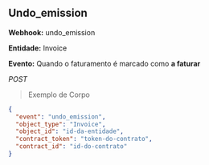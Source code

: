 ## Undo_emission

<strong>Webhook:</strong> undo_emission

<strong>Entidade:</strong> Invoice

<strong>Evento:</strong>
Quando o faturamento é marcado como <strong>a faturar</strong>

<div class="api-endpoint">
  <div class="endpoint-data">
      <i class="label label-get">POST</i>
  </div>
</div>


> Exemplo de Corpo

```json
{
  "event": "undo_emission",
  "object_type": "Invoice",
  "object_id": "id-da-entidade",
  "contract_token": "token-do-contrato",
  "contract_id": "id-do-contrato"
}
```
